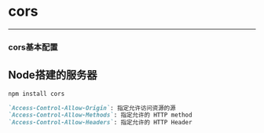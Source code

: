 # cors
---
### cors基本配置

## Node搭建的服务器
```bash
npm install cors
```
```markdown
`Access-Control-Allow-Origin`: 指定允许访问资源的源
`Access-Control-Allow-Methods`: 指定允许的 HTTP method
`Access-Control-Allow-Headers`: 指定允许的 HTTP Header
```